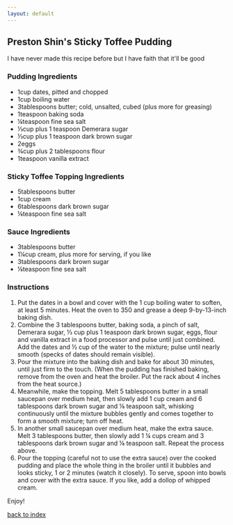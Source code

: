 ```yaml
---
layout: default
---
```


<!---
This is a comment. Note the triple dash to start, but double to end
-->

## Preston Shin's Sticky Toffee Pudding
<!---
Put your name or github username somewhere
-->
I have never made this recipe before but I have faith that it'll be good

### Pudding Ingredients
- 1cup dates, pitted and chopped
- 1cup boiling water
- 3tablespoons butter; cold, unsalted, cubed (plus more for greasing)
- 1teaspoon baking soda
- ¼teaspoon fine sea salt
- ⅓cup plus 1 teaspoon Demerara sugar
- ⅓cup plus 1 teaspoon dark brown sugar
- 2eggs
- ¾cup plus 2 tablespoons flour
- 1teaspoon vanilla extract
### Sticky Toffee Topping Ingredients
- 5tablespoons butter
- 1cup cream
- 6tablespoons dark brown sugar
- ⅛teaspoon fine sea salt
### Sauce Ingredients
- 3tablespoons butter
- 1¼cup cream, plus more for serving, if you like
- 3tablespoons dark brown sugar
- ⅛teaspoon fine sea salt

### Instructions
1. Put the dates in a bowl and cover with the 1 cup boiling water to soften, at least 5 minutes. Heat the oven to 350 and grease a deep 9-by-13-inch baking dish.
2. Combine the 3 tablespoons butter, baking soda, a pinch of salt, Demerara sugar, ⅓ cup plus 1 teaspoon dark brown sugar, eggs, flour and vanilla extract in a food processor and pulse until just combined. Add the dates and ½ cup of the water to the mixture; pulse until nearly smooth (specks of dates should remain visible).
3. Pour the mixture into the baking dish and bake for about 30 minutes, until just firm to the touch. (When the pudding has finished baking, remove from the oven and heat the broiler. Put the rack about 4 inches from the heat source.)
4. Meanwhile, make the topping. Melt 5 tablespoons butter in a small saucepan over medium heat, then slowly add 1 cup cream and 6 tablespoons dark brown sugar and ⅛ teaspoon salt, whisking continuously until the mixture bubbles gently and comes together to form a smooth mixture; turn off heat.
5. In another small saucepan over medium heat, make the extra sauce. Melt 3 tablespoons butter, then slowly add 1 ¼ cups cream and 3 tablespoons dark brown sugar and ⅛ teaspoon salt. Repeat the process above.
6. Pour the topping (careful not to use the extra sauce) over the cooked pudding and place the whole thing in the broiler until it bubbles and looks sticky, 1 or 2 minutes (watch it closely). To serve, spoon into bowls and cover with the extra sauce. If you like, add a dollop of whipped cream.

Enjoy!

<!--
Keep this link to return to the index
-->
[back to index](../)
